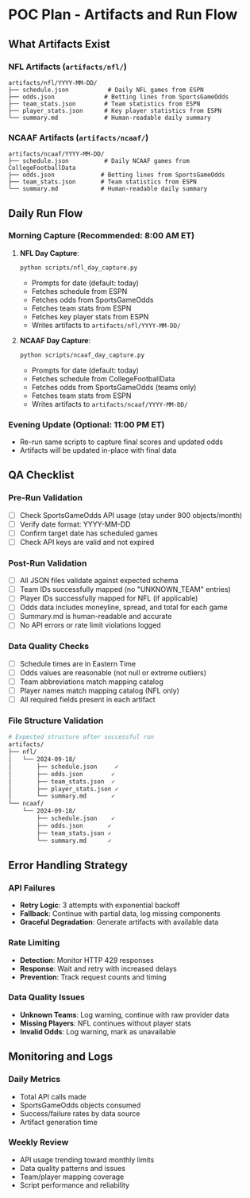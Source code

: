 # POC Plan - Artifacts and Run Flow

## What Artifacts Exist

### NFL Artifacts (`artifacts/nfl/`)
```
artifacts/nfl/YYYY-MM-DD/
├── schedule.json           # Daily NFL games from ESPN
├── odds.json              # Betting lines from SportsGameOdds
├── team_stats.json        # Team statistics from ESPN
├── player_stats.json      # Key player statistics from ESPN
└── summary.md             # Human-readable daily summary
```

### NCAAF Artifacts (`artifacts/ncaaf/`)
```
artifacts/ncaaf/YYYY-MM-DD/
├── schedule.json          # Daily NCAAF games from CollegeFootballData
├── odds.json             # Betting lines from SportsGameOdds
├── team_stats.json       # Team statistics from ESPN
└── summary.md            # Human-readable daily summary
```

## Daily Run Flow

### Morning Capture (Recommended: 8:00 AM ET)
1. **NFL Day Capture**:
   ```bash
   python scripts/nfl_day_capture.py
   ```
   - Prompts for date (default: today)
   - Fetches schedule from ESPN
   - Fetches odds from SportsGameOdds
   - Fetches team stats from ESPN
   - Fetches key player stats from ESPN
   - Writes artifacts to `artifacts/nfl/YYYY-MM-DD/`

2. **NCAAF Day Capture**:
   ```bash
   python scripts/ncaaf_day_capture.py
   ```
   - Prompts for date (default: today)
   - Fetches schedule from CollegeFootballData
   - Fetches odds from SportsGameOdds (teams only)
   - Fetches team stats from ESPN
   - Writes artifacts to `artifacts/ncaaf/YYYY-MM-DD/`

### Evening Update (Optional: 11:00 PM ET)
- Re-run same scripts to capture final scores and updated odds
- Artifacts will be updated in-place with final data

## QA Checklist

### Pre-Run Validation
- [ ] Check SportsGameOdds API usage (stay under 900 objects/month)
- [ ] Verify date format: YYYY-MM-DD
- [ ] Confirm target date has scheduled games
- [ ] Check API keys are valid and not expired

### Post-Run Validation
- [ ] All JSON files validate against expected schema
- [ ] Team IDs successfully mapped (no "UNKNOWN_TEAM" entries)
- [ ] Player IDs successfully mapped for NFL (if applicable)
- [ ] Odds data includes moneyline, spread, and total for each game
- [ ] Summary.md is human-readable and accurate
- [ ] No API errors or rate limit violations logged

### Data Quality Checks
- [ ] Schedule times are in Eastern Time
- [ ] Odds values are reasonable (not null or extreme outliers)
- [ ] Team abbreviations match mapping catalog
- [ ] Player names match mapping catalog (NFL only)
- [ ] All required fields present in each artifact

### File Structure Validation
```bash
# Expected structure after successful run
artifacts/
├── nfl/
│   └── 2024-09-18/
│       ├── schedule.json     ✓
│       ├── odds.json        ✓
│       ├── team_stats.json  ✓
│       ├── player_stats.json ✓
│       └── summary.md       ✓
└── ncaaf/
    └── 2024-09-18/
        ├── schedule.json    ✓
        ├── odds.json       ✓
        ├── team_stats.json ✓
        └── summary.md      ✓
```

## Error Handling Strategy

### API Failures
- **Retry Logic**: 3 attempts with exponential backoff
- **Fallback**: Continue with partial data, log missing components
- **Graceful Degradation**: Generate artifacts with available data

### Rate Limiting
- **Detection**: Monitor HTTP 429 responses
- **Response**: Wait and retry with increased delays
- **Prevention**: Track request counts and timing

### Data Quality Issues
- **Unknown Teams**: Log warning, continue with raw provider data
- **Missing Players**: NFL continues without player stats
- **Invalid Odds**: Log warning, mark as unavailable

## Monitoring and Logs

### Daily Metrics
- Total API calls made
- SportsGameOdds objects consumed
- Success/failure rates by data source
- Artifact generation time

### Weekly Review
- API usage trending toward monthly limits
- Data quality patterns and issues
- Team/player mapping coverage
- Script performance and reliability